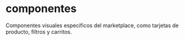 # componentes

Componentes visuales específicos del marketplace, como tarjetas de producto, filtros y carritos.